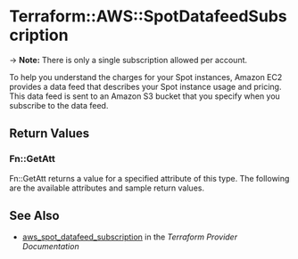 # Terraform::AWS::SpotDatafeedSubscription

-> **Note:** There is only a single subscription allowed per account.

To help you understand the charges for your Spot instances, Amazon EC2 provides a data feed that describes your Spot instance usage and pricing.
This data feed is sent to an Amazon S3 bucket that you specify when you subscribe to the data feed.

## Return Values

### Fn::GetAtt

Fn::GetAtt returns a value for a specified attribute of this type. The following are the available attributes and sample return values.

## See Also

* [aws_spot_datafeed_subscription](https://www.terraform.io/docs/providers/aws/r/spot_datafeed_subscription.html) in the _Terraform Provider Documentation_